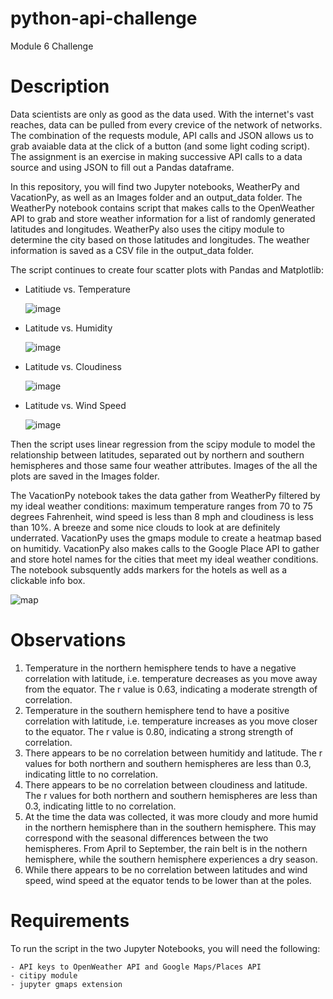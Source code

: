 # python-api-challenge
Module 6 Challenge


# Description
Data scientists are only as good as the data used. With the internet's vast reaches, data can be pulled from every crevice of the network of networks. The combination of the requests module, API calls and JSON allows us to grab avaiable data at the click of a button (and some light coding script). The assignment is an exercise in making successive API calls to a data source and using JSON to fill out a Pandas dataframe.

In this repository, you will find two Jupyter notebooks, WeatherPy and VacationPy, as well as an Images folder and an output_data folder. The WeatherPy notebook contains script that makes calls to the OpenWeather API to grab and store weather information for a list of randomly generated latitudes and longitudes. WeatherPy also uses the citipy module to determine the city based on those latitudes and longitudes. The weather information is saved as a CSV file in the output_data folder.

The script continues to create four scatter plots with Pandas and Matplotlib:

- Latitiude vs. Temperature
    
    ![image](https://user-images.githubusercontent.com/107419765/182034981-ba7ccf5c-03b5-4517-8558-8d45764223ab.png)

- Latitude vs. Humidity

    ![image](https://user-images.githubusercontent.com/107419765/182034998-330c2e9a-29b1-4576-adf1-bb4c8d221a93.png)

- Latitude vs. Cloudiness

    ![image](https://user-images.githubusercontent.com/107419765/182035009-7f2d81bf-e0be-41c7-a6ab-977b383cc6ad.png)

- Latitude vs. Wind Speed

    ![image](https://user-images.githubusercontent.com/107419765/182035015-cbebd917-c9d2-40ce-a6b0-17e00113b6c0.png)


Then the script uses linear regression from the scipy module to model the relationship between latitudes, separated out by northern and southern hemispheres and those same four weather attributes. Images of the all the plots are saved in the Images folder.

The VacationPy notebook takes the data gather from WeatherPy filtered by my ideal weather conditions: maximum temperature ranges from 70 to 75 degrees Fahrenheit, wind speed is less than 8 mph and cloudiness is less than 10%. A breeze and some nice clouds to look at are definitely underrated. VacationPy uses the gmaps module to create a heatmap based on humitidy. VacationPy also makes calls to the Google Place API to gather and store hotel names for the cities that meet my ideal weather conditions. The notebook subsquently adds markers for the hotels as well as a clickable info box.


![map](https://user-images.githubusercontent.com/107419765/182034900-53094b98-0963-4da5-ae12-9312ae819374.png)

# Observations
1. Temperature in the northern hemisphere tends to have a negative correlation with latitude, i.e. temperature decreases as you move away from the equator. The r value is 0.63, indicating a moderate strength of correlation.
2. Temperature in the southern hemisphere tend to have a positive correlation with latitude, i.e. temperature increases as you move closer to the equator. The r value is 0.80, indicating a strong strength of correlation.
3. There appears to be no correlation between humitidy and latitude. The r values for both northern and southern hemispheres are less than 0.3, indicating little to no correlation.
4. There appears to be no correlation between cloudiness and latitude. The r values for both northern and southern hemispheres are less than 0.3, indicating little to no correlation.
5. At the time the data was collected, it was more cloudy and more humid in the northern hemisphere than in the southern hemisphere. This may correspond with the seasonal differences between the two hemispheres. From April to September, the rain belt is in the nothern hemisphere, while the southern hemisphere experiences a dry season.
6. While there appears to be no correlation between latitudes and wind speed, wind speed at the equator tends to be lower than at the poles.

# Requirements
To run the script in the two Jupyter Notebooks, you will need the following:

    - API keys to OpenWeather API and Google Maps/Places API
    - citipy module
    - jupyter gmaps extension



